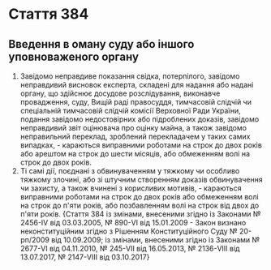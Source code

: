 Cтаття 384
====
Введення в оману суду або іншого уповноваженого органу
----
1. Завідомо неправдиве показання свідка, потерпілого, завідомо неправдивий висновок експерта, складені для надання або надані органу, що здійснює досудове розслідування, виконавче провадження, суду, Вищій раді правосуддя, тимчасовій слідчій чи спеціальній тимчасовій слідчій комісії Верховної Ради України, подання завідомо недостовірних або підроблених доказів, завідомо неправдивий звіт оцінювача про оцінку майна, а також завідомо неправильний переклад, зроблений перекладачем у таких самих випадках, -
караються виправними роботами на строк до двох років або арештом на строк до шести місяців, або обмеженням волі на строк до двох років.
2. Ті самі дії, поєднані з обвинуваченням у тяжкому чи особливо тяжкому злочині, або зі штучним створенням доказів обвинувачення чи захисту, а також вчинені з корисливих мотивів, -
караються виправними роботами на строк до двох років або обмеженням волі на строк до п'яти років, або позбавленням волі на строк від двох до п'яти років.
{Стаття 384 із змінами, внесеними згідно із Законами № 2456-IV від 03.03.2005, № 890-VI від 15.01.2009 - Закон визнано неконституційним згідно з Рішенням Конституційного Суду № 20-рп/2009 від 10.09.2009; із змінами, внесеними згідно із Законами № 2677-VI від 04.11.2010, № 245-VII від 16.05.2013, № 2136-VIII від 13.07.2017, № 2147-VIII від 03.10.2017}
